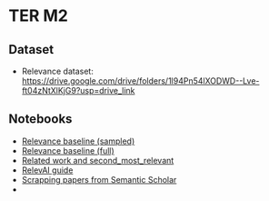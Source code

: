 # TER M2

## Dataset
 
- Relevance dataset: https://drive.google.com/drive/folders/1l94Pn54lXODWD--Lve-ft04zNtXlKjG9?usp=drive_link

## Notebooks

- [Relevance baseline (sampled)](https://colab.research.google.com/drive/1tvOtgVYrjWNQaXiUrRle77X36_Zg98_M?usp=sharing)
- [Relevance baseline (full)](https://colab.research.google.com/drive/1Q_lgZyCOJvcsfNqB89_GRm4NtuAmZlRq?usp=sharing)
- [Related work and second_most_relevant](https://www.kaggle.com/code/kentrachmat/ter-iii-related-work)
- [RelevAI guide](https://colab.research.google.com/drive/1lOrNl6ehYheM2ybtSwHCmtyyEUmCIlJd?usp=sharing)
- [Scrapping papers from Semantic Scholar](https://colab.research.google.com/drive/1winRdPVkbB7G71XTGUPDsQIJTbGapOdl?usp=sharing)
- 
